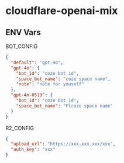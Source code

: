 # cloudflare-openai-mix

## ENV Vars
BOT_CONFIG
```json
{
  "default": "gpt-4o",
  "gpt-4o": {
    "bot_id": "coze bot id",
    "space_bot_name": "coze space name",
    "note": "note for youself"
  },
  "gpt-4o-0513": {
    "bot_id": "coze bot id",
    "space_bot_name": "Flcoze space name"
  }
}
```

R2_CONFIG
```json
{
  "upload_url": "https://xxx.xxx.xxx/xxx",
  "auth_key": "xxx"
}
```
